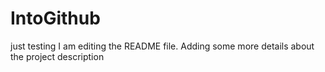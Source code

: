 # IntoGithub
just testing
I am editing the README file. Adding some more details about the project description

